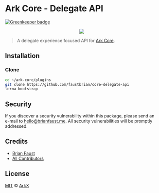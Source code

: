 # Ark Core - Delegate API

[![Greenkeeper badge](https://badges.greenkeeper.io/faustbrian/core-delegate-api.svg)](https://greenkeeper.io/)

<p align="center">
    <img src="https://github.com/faustbrian/core-delegate-api/raw/master/banner.png" />
</p>

> A delegate experience focused API for [Ark Core](https://github.com/ArkEcosystem/core).

## Installation

### Clone

```bash
cd ~/ark-core/plugins
git clone https://github.com/faustbrian/core-delegate-api
lerna bootstrap
```

## Security

If you discover a security vulnerability within this package, please send an e-mail to hello@brianfaust.me. All security vulnerabilities will be promptly addressed.

## Credits

- [Brian Faust](https://github.com/faustbrian)
- [All Contributors](../../../../contributors)

## License

[MIT](LICENSE) © [ArkX](https://arkx.io)
